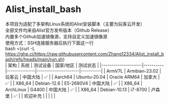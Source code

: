 # Alist_install_bash
本项目为适配了多架构Linux系统的Alist安装脚本（主要为玩客云开发）<br>
全部文件均来自Alist官方发布版本（Github Release）<br>
内置多个Github加速镜像源，支持自定义加速镜像源<br>
使用方式：SSH连接服务器后执行下面这一行<br>
bash <(curl -L https://ghp.ci/https://raw.githubusercontent.com/Zhang12334/Alist_install_bash/refs/heads/main/run.sh) <br>
| 架构               | 系统     | 测试设备   | 国家/地区           | 测试状态 |
|--------------------|----------|--------------|---------------------|----------|
| ArmV7L             | Armbian-23.02  | 玩客云       |    中国大陆                 | ✅       |
| Aarch64            | Ubuntu-20.04   | Oracle ARM64 |      加拿大               | ✅       |
| X86_64             | Debian-12.6   | E5-2680V4    |       中国大陆              | ✅       |
| X86_64             | ArchLinux   | G4400    |       中国大陆              | ✅       |
| X86_64             | Debian-10.13   | i7-8700    |       卢森堡              | ✅       |
| 欢迎补充           |          |              |                     |          |

